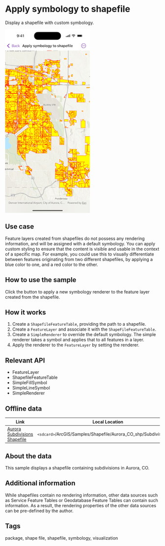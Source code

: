 # Apply symbology to shapefile

Display a shapefile with custom symbology.

![Image of apply symbology to shapefile](apply-symbology-to-shapefile.png)

## Use case

Feature layers created from shapefiles do not possess any rendering information, and will be assigned with a default symbology. You can apply custom styling to ensure that the content is visible and usable in the context of a specific map. For example, you could use this to visually differentiate between features originating from two different shapefiles, by applying a blue color to one, and a red color to the other.

## How to use the sample

Click the button to apply a new symbology renderer to the feature layer created from the shapefile.

## How it works

1. Create a `ShapefileFeatureTable`, providing the path to a shapefile.
2. Create a `FeatureLayer` and associate it with the `ShapeFileFeatureTable`.
3. Create a `SimpleRenderer` to override the default symbology. The simple renderer takes a symbol and applies that to all features in a layer.
4. Apply the renderer to the `FeatureLayer` by setting the renderer.

## Relevant API

* FeatureLayer
* ShapefileFeatureTable
* SimpleFillSymbol
* SimpleLineSymbol
* SimpleRenderer

## Offline data

Link | Local Location
---------|-------|
|[Aurora Subdivisions Shapefile](https://www.arcgis.com/home/item.html?id=d98b3e5293834c5f852f13c569930caa)| `<sdcard>`/ArcGIS/Samples/Shapefile/Aurora_CO_shp/Subdivisions.shp |

## About the data

This sample displays a shapefile containing subdivisions in Aurora, CO.

## Additional information

While shapefiles contain no rendering information, other data sources such as Service Feature Tables or Geodatabase Feature Tables can contain such information. As a result, the rendering properties of the other data sources can be pre-defined by the author.

## Tags

package, shape file, shapefile, symbology, visualization
